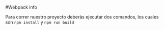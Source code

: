 #Webpack info

Para correr nuestro proyecto deberàs ejecutar dos comandos, los cuales son ``` npm install ``` y ``` npm run build ```